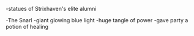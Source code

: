-statues of Strixhaven's elite alumni

-The Snarl
	-giant glowing blue light
	-huge tangle of power
	-gave party a potion of healing